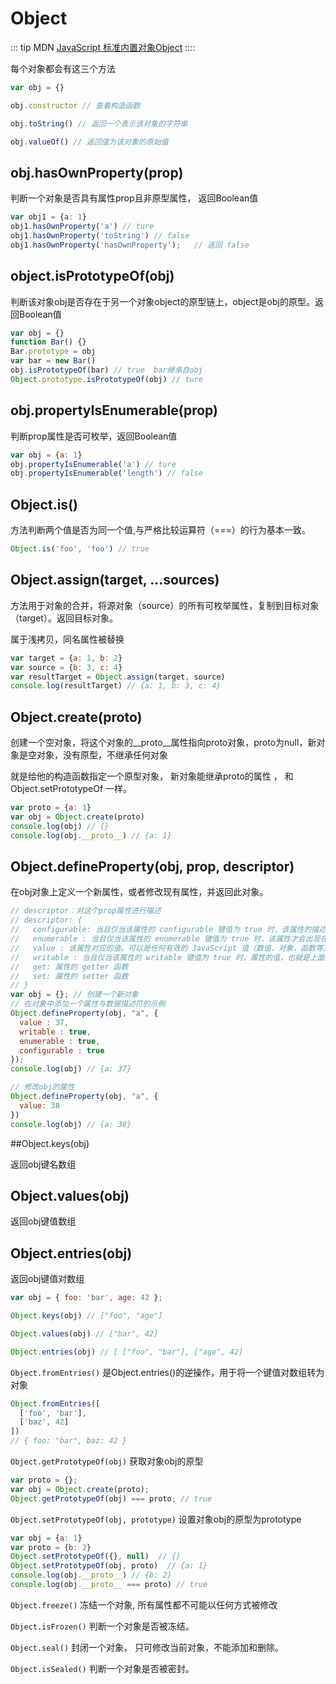 # Object

::: tip
MDN [JavaScript 标准内置对象Object](https://developer.mozilla.org/zh-CN/docs/Web/JavaScript/Reference/Global_Objects/Object)
::::

每个对象都会有这三个方法

``` js
var obj = {}

obj.constructor // 查看构造函数

obj.toString() // 返回一个表示该对象的字符串

obj.valueOf() // 返回值为该对象的原始值
```

## obj.hasOwnProperty(prop)

判断一个对象是否具有属性prop且非原型属性， 返回Boolean值
``` js
var obj1 = {a: 1}
obj1.hasOwnProperty('a') // ture
obj1.hasOwnProperty('toString') // false
obj1.hasOwnProperty('hasOwnProperty');   // 返回 false
```

## object.isPrototypeOf(obj)

判断该对象obj是否存在于另一个对象object的原型链上，object是obj的原型。返回Boolean值
``` js
var obj = {}
function Bar() {}
Bar.prototype = obj
var bar = new Bar()
obj.isPrototypeOf(bar) // true  bar继承自obj
Object.prototype.isPrototypeOf(obj) // ture
```

## obj.propertyIsEnumerable(prop)

判断prop属性是否可枚举，返回Boolean值
``` js
var obj = {a: 1}
obj.propertyIsEnumerable('a') // ture
obj.propertyIsEnumerable('length') // false
```

## Object.is()

方法判断两个值是否为同一个值,与严格比较运算符（===）的行为基本一致。
``` js
Object.is('foo', 'foo') // true
```

## Object.assign(target, ...sources)

方法用于对象的合并，将源对象（source）的所有可枚举属性，复制到目标对象（target）。返回目标对象。

属于浅拷贝，同名属性被替换
``` js
var target = {a: 1, b: 2}
var source = {b: 3, c: 4}
var resultTarget = Object.assign(target, source)
console.log(resultTarget) // {a: 1, b: 3, c: 4}
```

## Object.create(proto)

创建一个空对象，将这个对象的__proto__属性指向proto对象，proto为null，新对象是空对象，没有原型，不继承任何对象

就是给他的构造函数指定一个原型对象， 新对象能继承proto的属性 ， 和 Object.setPrototypeOf 一样。
``` js
var proto = {a: 1}
var obj = Object.create(proto)
console.log(obj) // {}
console.log(obj.__proto__) // {a: 1}
```

## Object.defineProperty(obj, prop, descriptor)

在obj对象上定义一个新属性，或者修改现有属性，并返回此对象。  
``` js
// descriptor：对这个prop属性进行描述
// descriptor: {
//   configurable: 当且仅当该属性的 configurable 键值为 true 时，该属性的描述符才能够被改变，同时该属性也能从对应的对象上被删除。默认为 false
//   enumerable : 当且仅当该属性的 enumerable 键值为 true 时，该属性才会出现在对象的枚举属性中。 默认为 false
//   value : 该属性对应的值。可以是任何有效的 JavaScript 值（数值，对象，函数等）。 默认为 undefined
//   writable : 当且仅当该属性的 writable 键值为 true 时，属性的值，也就是上面的 value，才能被赋值改变。 默认为 false。
//   get: 属性的 getter 函数
//   set: 属性的 setter 函数
// }
var obj = {}; // 创建一个新对象
// 在对象中添加一个属性与数据描述符的示例
Object.defineProperty(obj, "a", {
  value : 37,
  writable : true,
  enumerable : true,
  configurable : true
});
console.log(obj) // {a: 37}

// 修改obj的属性
Object.defineProperty(obj, "a", {
  value: 38
})
console.log(obj) // {a: 38}
```

##Object.keys(obj)

返回obj键名数组

## Object.values(obj)

返回obj键值数组

## Object.entries(obj)

返回obj键值对数组
``` js
var obj = { foo: 'bar', age: 42 };

Object.keys(obj) // ["foo", "age"]

Object.values(obj) // ["bar", 42]

Object.entries(obj) // [ ["foo", "bar"], ["age", 42] 
```

`Object.fromEntries()`  是Object.entries()的逆操作，用于将一个键值对数组转为对象
``` js
Object.fromEntries([
  ['foo', 'bar'],
  ['baz', 42]
])
// { foo: "bar", baz: 42 }
```

`Object.getPrototypeOf(obj)` 获取对象obj的原型
``` js
var proto = {};
var obj = Object.create(proto);
Object.getPrototypeOf(obj) === proto; // true
```

`Object.setPrototypeOf(obj, prototype)` 设置对象obj的原型为prototype
``` js
var obj = {a: 1}
var proto = {b: 2}
Object.setPrototypeOf({}, null)  // {}
Object.setPrototypeOf(obj, proto)  // {a: 1}
console.log(obj.__proto__) // {b: 2}
console.log(obj.__proto__ === proto) // true
```

`Object.freeze()`  冻结一个对象, 所有属性都不可能以任何方式被修改

`Object.isFrozen()`  判断一个对象是否被冻结。

`Object.seal()`  封闭一个对象， 只可修改当前对象，不能添加和删除。

`Object.isSealed()`  判断一个对象是否被密封。

